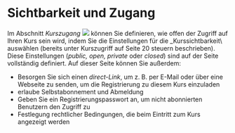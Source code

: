 # Sichtbarkeit und Zugang

Im Abschnitt _Kurszugang_ ![](../../.gitbook/assets/graphics323%20%283%29.png) können Sie definieren, wie offen der Zugriff auf Ihren Kurs sein wird, indem Sie die Einstellungen für die _Kurssichtbarkeit\ auswählen \(bereits unter Kurszugriff auf Seite 20 steuern beschrieben\). Diese Einstellungen \(_public, open, private_ oder _closed_\) sind auf der Seite vollständig definiert. Auf dieser Seite können Sie außerdem:

* Besorgen Sie sich einen _direct-Link_, um z. B. per E-Mail oder über eine Webseite zu senden, um die Registrierung zu diesem Kurs einzuladen
* erlaube Selbstabonnement und Abmeldung
* Geben Sie ein Registrierungspasswort an, um nicht abonnierten Benutzern den Zugriff zu
* Festlegung rechtlicher Bedingungen, die beim Eintritt zum Kurs angezeigt werden
